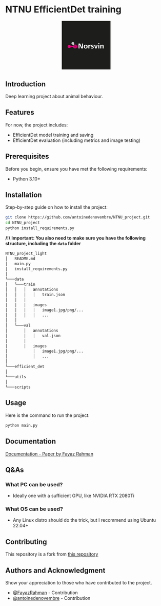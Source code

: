 # NTNU EfficientDet training

<p align="center">
    <img src="documentation/logo.png" width="30%" />
</p>

## Introduction

Deep learning project about animal behaviour.

## Features

For now, the project includes:

- EfficientDet model training and saving
- EfficientDet evaluation (including metrics and image testing)

## Prerequisites

Before you begin, ensure you have met the following requirements:

- Python 3.10+

## Installation

Step-by-step guide on how to install the project:

```bash
git clone https://github.com/antoinedenovembre/NTNU_project.git
cd NTNU_project
python install_requirements.py
```

**/!\ Important: You also need to make sure you have the following structure, including the `data` folder**
```
NTNU_project_light
│   README.md
│   main.py
│   install_requirements.py
│
└───data
│   └───train
│   │   │   annotations
│   │   │   │   train.json
│   │   │ 
│   │   │   images
│   │   │   │   image1.jpg/png/...
│   │   │   │   ...
│   │
│   └───val
│       │   annotations
│       │   │   val.json
│       │
│       │   images
│           │   image1.jpg/png/...
│           │   ...
│
└───efficient_det
│
└───utils
│
└───scripts
```

## Usage

Here is the command to run the project:

```bash
python main.py
```

## Documentation

[Documentation - Paper by Fayaz Rahman](documentation/paper.pdf)

## Q&As

### What PC can be used?

- Ideally one with a sufficient GPU, like NVIDIA RTX 2080Ti

### What OS can be used?

- Any Linux distro should do the trick, but I recommend using Ubuntu 22.04+

## Contributing

This repository is a fork from [this repository](https://github.com/FayazRahman/barlow-effdet)

## Authors and Acknowledgment

Show your appreciation to those who have contributed to the project.

- [@FayazRahman](https://github.com/FayazRahman) - Contribution
- [@antoinedenovembre](https://github.com/antoinedenovembre) - Contribution

